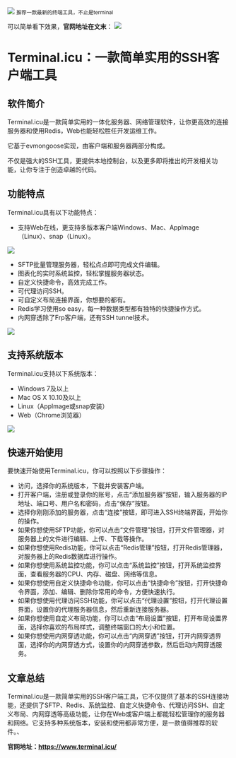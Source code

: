 <img src="/assets/image/240310-xterminal-1.png" style="max-width: 70%; height: auto;">
<small>推荐一款最新的终端工具，不止是terminal</small>


可以简单看下效果，**官网地址在文末**：
![](/assets/image/240310-xterminal-1.png)


# Terminal.icu：一款简单实用的SSH客户端工具

## 软件简介

Terminal.icu是一款简单实用的一体化服务器、网络管理软件，让你更高效的连接服务器和使用Redis，Web也能轻松胜任开发运维工作。

它基于evmongoose实现，由客户端和服务器两部分构成。

不仅是强大的SSH工具，更提供本地控制台，以及更多即将推出的开发相关功能，让你专注于创造卓越的代码。

## 功能特点

Terminal.icu具有以下功能特点：

- 支持Web在线，更支持多版本客户端Windows、Mac、Applmage（Linux）、snap（Linux）。

![](/assets/image/240310-xterminal-2.png)

- SFTP批量管理服务器，轻松点点即可完成文件编辑。
- 图表化的实时系统监控，轻松掌握服务器状态。
- 自定义快捷命令，高效完成工作。
- 可代理访问SSH。
- 可自定义布局连接界面，你想要的都有。
- Redis学习使用so easy，每一种数据类型都有独特的快捷操作方式。
- 内网穿透除了Frp客户端，还有SSH tunnel技术。

![](/assets/image/240310-xterminal-3.png)


## 支持系统版本

Terminal.icu支持以下系统版本：

- Windows 7及以上
- Mac OS X 10.10及以上
- Linux（Applmage或snap安装）
- Web（Chrome浏览器）

![](/assets/image/240310-xterminal-4.png)


## 快速开始使用

要快速开始使用Terminal.icu，你可以按照以下步骤操作：

- 访问，选择你的系统版本，下载并安装客户端。
- 打开客户端，注册或登录你的账号，点击“添加服务器”按钮，输入服务器的IP地址、端口号、用户名和密码，点击“保存”按钮。
- 选择你刚刚添加的服务器，点击“连接”按钮，即可进入SSH终端界面，开始你的操作。
- 如果你想使用SFTP功能，你可以点击“文件管理”按钮，打开文件管理器，对服务器上的文件进行编辑、上传、下载等操作。
- 如果你想使用Redis功能，你可以点击“Redis管理”按钮，打开Redis管理器，对服务器上的Redis数据库进行操作。
- 如果你想使用系统监控功能，你可以点击“系统监控”按钮，打开系统监控界面，查看服务器的CPU、内存、磁盘、网络等信息。
- 如果你想使用自定义快捷命令功能，你可以点击“快捷命令”按钮，打开快捷命令界面，添加、编辑、删除你常用的命令，方便快速执行。
- 如果你想使用代理访问SSH功能，你可以点击“代理设置”按钮，打开代理设置界面，设置你的代理服务器信息，然后重新连接服务器。
- 如果你想使用自定义布局功能，你可以点击“布局设置”按钮，打开布局设置界面，选择你喜欢的布局样式，调整终端窗口的大小和位置。
- 如果你想使用内网穿透功能，你可以点击“内网穿透”按钮，打开内网穿透界面，选择你的内网穿透方式，设置你的内网穿透参数，然后启动内网穿透服务。

## 文章总结

Terminal.icu是一款简单实用的SSH客户端工具，它不仅提供了基本的SSH连接功能，还提供了SFTP、Redis、系统监控、自定义快捷命令、代理访问SSH、自定义布局、内网穿透等高级功能，让你在Web或客户端上都能轻松管理你的服务器和网络。它支持多种系统版本，安装和使用都非常方便，是一款值得推荐的软件。、

**官网地址：https://www.terminal.icu/**